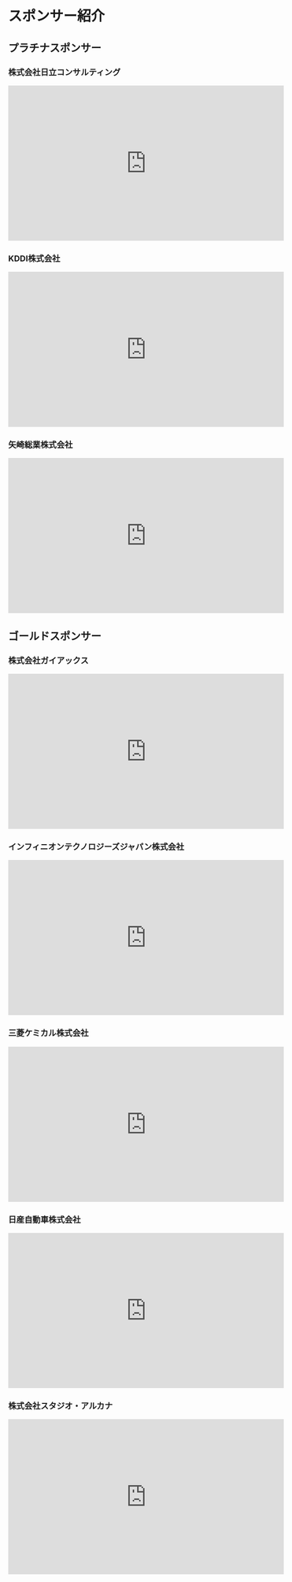 # スポンサー紹介
## プラチナスポンサー
<!--
### 株式会社バンダイナムコ研究所
TBA

### 富士フイルム株式会社
TBA
-->

### 株式会社日立コンサルティング
<iframe width="560" height="315" src="https://www.youtube.com/embed/ar9EECVFKoA" frameborder="0" allow="accelerometer; autoplay; clipboard-write; encrypted-media; gyroscope; picture-in-picture" allowfullscreen></iframe>

### KDDI株式会社
<iframe width="560" height="315" src="https://www.youtube.com/embed/SyrfAkD8djc" frameborder="0" allow="accelerometer; autoplay; clipboard-write; encrypted-media; gyroscope; picture-in-picture" allowfullscreen></iframe>

### 矢崎総業株式会社
<iframe width="560" height="315" src="https://www.youtube.com/embed/AKwsqO7uxlM" frameborder="0" allow="accelerometer; autoplay; clipboard-write; encrypted-media; gyroscope; picture-in-picture" allowfullscreen></iframe>

## ゴールドスポンサー

<!--
### クラスメソッド株式会社
TBA

### 富士ゼロックス株式会社
TBA
-->

### 株式会社ガイアックス
<iframe width="560" height="315" src="https://www.youtube.com/embed/rU8Qfio85m0" frameborder="0" allow="accelerometer; autoplay; clipboard-write; encrypted-media; gyroscope; picture-in-picture" allowfullscreen></iframe>

### インフィニオンテクノロジーズジャパン株式会社
<iframe width="560" height="315" src="https://www.youtube.com/embed/lsa1iMQSmnU" frameborder="0" allow="accelerometer; autoplay; clipboard-write; encrypted-media; gyroscope; picture-in-picture" allowfullscreen></iframe>

<!--
### 株式会社インテリジェントウェーブ
TBA
-->

### 三菱ケミカル株式会社
<iframe width="560" height="315" src="https://www.youtube.com/embed/eXXUkR-_uug" frameborder="0" allow="accelerometer; autoplay; clipboard-write; encrypted-media; gyroscope; picture-in-picture" allowfullscreen></iframe>

### 日産自動車株式会社
<iframe width="560" height="315" src="https://www.youtube.com/embed/a96n09NURas" frameborder="0" allow="accelerometer; autoplay; clipboard-write; encrypted-media; gyroscope; picture-in-picture" allowfullscreen></iframe>

<!--
### NTTレゾナント株式会社
TBA
-->

### 株式会社スタジオ・アルカナ
<iframe width="560" height="315" src="https://www.youtube.com/embed/zr758-HfJ10" frameborder="0" allow="accelerometer; autoplay; clipboard-write; encrypted-media; gyroscope; picture-in-picture" allowfullscreen></iframe>
